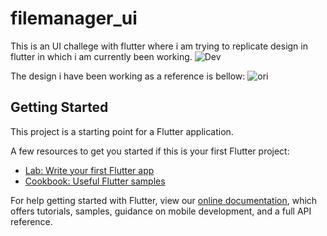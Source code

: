 # filemanager_ui

This is an UI challege with flutter where i am trying to replicate design in flutter in which i am currently been working.
![Dev](https://user-images.githubusercontent.com/55974796/82076971-54fdcc00-96fe-11ea-886f-cfc0c5eebb3a.png)


The design i have been working as a reference is bellow:
![ori](https://user-images.githubusercontent.com/55974796/82031370-86a07400-96b9-11ea-9173-9b57ed1e5243.png)



## Getting Started

This project is a starting point for a Flutter application.

A few resources to get you started if this is your first Flutter project:

- [Lab: Write your first Flutter app](https://flutter.dev/docs/get-started/codelab)
- [Cookbook: Useful Flutter samples](https://flutter.dev/docs/cookbook)

For help getting started with Flutter, view our
[online documentation](https://flutter.dev/docs), which offers tutorials,
samples, guidance on mobile development, and a full API reference.
